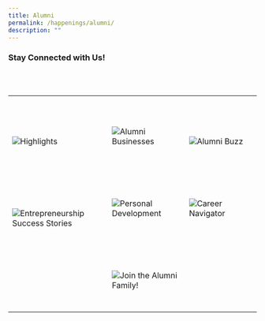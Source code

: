 ```yaml
---
title: Alumni
permalink: /happenings/alumni/
description: ""
---
```

### Stay Connected with Us!

<div>
    <table>
        <tr>
            <td style="max-width:33%; vertical-align:bottom; border:none"><br>
                <a href="/alumni/highlights/" style="text-decoration: none">
                    <image src="/images/Headers/Highlights 2.png" style="display:block;margin-left:auto;margin-right:auto;" alt="Highlights">
                    </image>
                </a>
            </td>
            <td style="max-width:33%; vertical-align:bottom; border:none"><br>
                <a href="/alumni/alumni-businesses/"     style="text-decoration: none">
                    <image src="/images/Headers/Alumni Businesses.png" style="display:block;margin-left:auto;margin-right:auto;" alt="Alumni Businesses">
                    </image>
                </a>
            </td>
            <td style="max-width:33%; vertical-align:bottom; border:none"><br>
                <a href="/alumni/alumni-buzz/"     style="text-decoration: none">
                    <image src="/images/Headers/Alumni Buzz.png" style="display:block;margin-left:auto;margin-right:auto;" alt="Alumni Buzz">
                    </image>
                </a>
            </td>
        </tr>
        <tr>
            <td style="max-width:33%; vertical-align:bottom; border:none"><br>
							 <a href="/alumni/entrepreneurship-success-stories/"     style="text-decoration: none">
                    <image src="/images/Headers/Entrepreneurship Success Stories.png" style="display:block;margin-left:auto;margin-right:auto;" alt="Entrepreneurship Success Stories">
											  </image>
                </a>
            </td>
            <td style="max-width:33%; vertical-align:bottom; border:none"><br>
                <a href="/alumni/personal-development/"    style="text-decoration: none">
                    <image src="/images/Headers/Personal Development.png" style="display:block;margin-left:auto;margin-right:auto;" alt="Personal Development">
                    </image>
                </a>
            </td>
            <td style="max-width:33%; vertical-align:bottom; border:none"><br>
							 <a href="/alumni/career-navigator/"    style="text-decoration: none">
                    <image src="/images/Headers/Career Navigator.png" style="display:block;margin-left:auto;margin-right:auto;" alt="Career Navigator">
                    </image>
                </a>
            </td>
        </tr>
			<tr>
            <td style="max-width:33%; vertical-align:bottom; border:none"><br>
            </td>
            <td style="max-width:33%; vertical-align:bottom; border:none"><br>
                <a href="/alumni/join-the-alumni-family/"    style="text-decoration: none">
                    <image src="/images/Headers/Join the Alumni Family!.png" style="display:block;margin-left:auto;margin-right:auto;" alt="Join the Alumni Family!">
                    </image>
                </a>
            </td>
            <td style="max-width:33%; vertical-align:bottom; border:none"><br>
            </td>
        </tr>
    </table>
</div>